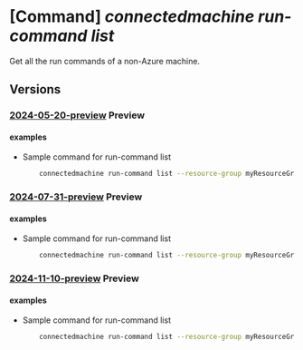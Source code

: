 # [Command] _connectedmachine run-command list_

Get all the run commands of a non-Azure machine.

## Versions

### [2024-05-20-preview](/Resources/mgmt-plane/L3N1YnNjcmlwdGlvbnMve30vcmVzb3VyY2Vncm91cHMve30vcHJvdmlkZXJzL21pY3Jvc29mdC5oeWJyaWRjb21wdXRlL21hY2hpbmVzL3t9L3J1bmNvbW1hbmRz/2024-05-20-preview.xml) **Preview**

<!-- mgmt-plane /subscriptions/{}/resourcegroups/{}/providers/microsoft.hybridcompute/machines/{}/runcommands 2024-05-20-preview -->

#### examples

- Sample command for run-command list
    ```bash
        connectedmachine run-command list --resource-group myResourceGroup --machine-name myMachine --subscription mySubscription
    ```

### [2024-07-31-preview](/Resources/mgmt-plane/L3N1YnNjcmlwdGlvbnMve30vcmVzb3VyY2Vncm91cHMve30vcHJvdmlkZXJzL21pY3Jvc29mdC5oeWJyaWRjb21wdXRlL21hY2hpbmVzL3t9L3J1bmNvbW1hbmRz/2024-07-31-preview.xml) **Preview**

<!-- mgmt-plane /subscriptions/{}/resourcegroups/{}/providers/microsoft.hybridcompute/machines/{}/runcommands 2024-07-31-preview -->

#### examples

- Sample command for run-command list
    ```bash
        connectedmachine run-command list --resource-group myResourceGroup --machine-name myMachine --subscription mySubscription
    ```

### [2024-11-10-preview](/Resources/mgmt-plane/L3N1YnNjcmlwdGlvbnMve30vcmVzb3VyY2Vncm91cHMve30vcHJvdmlkZXJzL21pY3Jvc29mdC5oeWJyaWRjb21wdXRlL21hY2hpbmVzL3t9L3J1bmNvbW1hbmRz/2024-11-10-preview.xml) **Preview**

<!-- mgmt-plane /subscriptions/{}/resourcegroups/{}/providers/microsoft.hybridcompute/machines/{}/runcommands 2024-11-10-preview -->

#### examples

- Sample command for run-command list
    ```bash
        connectedmachine run-command list --resource-group myResourceGroup --machine-name myMachine --subscription mySubscription
    ```

